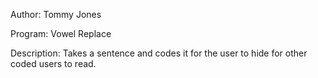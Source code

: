 Author: Tommy Jones

Program: Vowel Replace

Description: Takes a sentence and codes it for the user to hide for other coded users to read.
